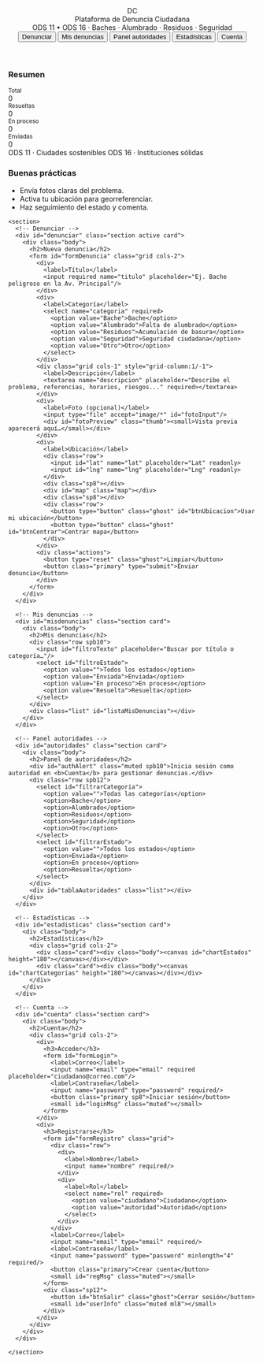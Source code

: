 <!DOCTYPE html>
<html lang="es">
<head>
  <meta charset="UTF-8" />
  <meta name="viewport" content="width=device-width, initial-scale=1.0"/>
  <title>Plataforma de Denuncia Ciudadana</title>

  <!-- CSS propio -->
  <link rel="stylesheet" href="styles.css"/>

  <!-- Leaflet (mapa) -->
  <link rel="stylesheet" href="https://unpkg.com/leaflet@1.9.4/dist/leaflet.css"
        integrity="sha256-p4NxAoJBhIIN+hmNHrzRCf9tD/miZyoHS5obTRR9BMY=" crossorigin=""/>
  <script src="https://unpkg.com/leaflet@1.9.4/dist/leaflet.js"
          integrity="sha256-20nQCchB9co0qIjJZRGuk2/Z9VM+kNiyxNV1lvTlZBo=" crossorigin=""></script>

  <!-- Chart.js (estadísticas) -->
  <script src="https://cdn.jsdelivr.net/npm/chart.js@4.4.1/dist/chart.umd.min.js"></script>
</head>
<body>
  <header>
    <div class="wrap topbar">
      <div class="brand">
        <div class="logo"><span>DC</span></div>
        <div>
          <div class="brand-title">Plataforma de Denuncia Ciudadana</div>
          <div class="brand-sub">ODS 11 • ODS 16 · Baches · Alumbrado · Residuos · Seguridad</div>
        </div>
      </div>
      <nav id="navTabs">
        <button class="tab active" data-target="denunciar">Denunciar</button>
        <button class="tab" data-target="misdenuncias">Mis denuncias</button>
        <button class="tab" data-target="autoridades">Panel autoridades</button>
        <button class="tab" data-target="estadisticas">Estadísticas</button>
        <button class="tab" data-target="cuenta">Cuenta</button>
      </nav>
    </div>
  </header>

  <main>
    <aside class="side">
      <div class="card">
        <div class="body">
          <h3>Resumen</h3>
          <div class="kpi">
            <div class="item"><small>Total</small><div id="kpiTotal" class="kpi-num">0</div></div>
            <div class="item"><small>Resueltas</small><div id="kpiResueltas" class="kpi-num kpi-ok">0</div></div>
            <div class="item"><small>En proceso</small><div id="kpiProceso" class="kpi-num kpi-warn">0</div></div>
            <div class="item"><small>Enviadas</small><div id="kpiEnviadas" class="kpi-num kpi-info">0</div></div>
          </div>
          <div class="ods">
            <span class="badge ods11">ODS 11 · Ciudades sostenibles</span>
            <span class="badge ods16">ODS 16 · Instituciones sólidas</span>
          </div>
        </div>
      </div>
      <div class="card">
        <div class="body">
          <h3>Buenas prácticas</h3>
          <ul class="tips">
            <li>Envía fotos claras del problema.</li>
            <li>Activa tu ubicación para georreferenciar.</li>
            <li>Haz seguimiento del estado y comenta.</li>
          </ul>
        </div>
      </div>
    </aside>

    <section>
      <!-- Denunciar -->
      <div id="denunciar" class="section active card">
        <div class="body">
          <h2>Nueva denuncia</h2>
          <form id="formDenuncia" class="grid cols-2">
            <div>
              <label>Título</label>
              <input required name="titulo" placeholder="Ej. Bache peligroso en la Av. Principal"/>
            </div>
            <div>
              <label>Categoría</label>
              <select name="categoria" required>
                <option value="Bache">Bache</option>
                <option value="Alumbrado">Falta de alumbrado</option>
                <option value="Residuos">Acumulación de basura</option>
                <option value="Seguridad">Seguridad ciudadana</option>
                <option value="Otro">Otro</option>
              </select>
            </div>
            <div class="grid cols-1" style="grid-column:1/-1">
              <label>Descripción</label>
              <textarea name="descripcion" placeholder="Describe el problema, referencias, horarios, riesgos..." required></textarea>
            </div>
            <div>
              <label>Foto (opcional)</label>
              <input type="file" accept="image/*" id="fotoInput"/>
              <div id="fotoPreview" class="thumb"><small>Vista previa aparecerá aquí…</small></div>
            </div>
            <div>
              <label>Ubicación</label>
              <div class="row">
                <input id="lat" name="lat" placeholder="Lat" readonly>
                <input id="lng" name="lng" placeholder="Lng" readonly>
              </div>
              <div class="sp8"></div>
              <div id="map" class="map"></div>
              <div class="sp8"></div>
              <div class="row">
                <button type="button" class="ghost" id="btnUbicacion">Usar mi ubicación</button>
                <button type="button" class="ghost" id="btnCentrar">Centrar mapa</button>
              </div>
            </div>
            <div class="actions">
              <button type="reset" class="ghost">Limpiar</button>
              <button class="primary" type="submit">Enviar denuncia</button>
            </div>
          </form>
        </div>
      </div>

      <!-- Mis denuncias -->
      <div id="misdenuncias" class="section card">
        <div class="body">
          <h2>Mis denuncias</h2>
          <div class="row spb10">
            <input id="filtroTexto" placeholder="Buscar por título o categoría…"/>
            <select id="filtroEstado">
              <option value="">Todos los estados</option>
              <option value="Enviada">Enviada</option>
              <option value="En proceso">En proceso</option>
              <option value="Resuelta">Resuelta</option>
            </select>
          </div>
          <div class="list" id="listaMisDenuncias"></div>
        </div>
      </div>

      <!-- Panel autoridades -->
      <div id="autoridades" class="section card">
        <div class="body">
          <h2>Panel de autoridades</h2>
          <div id="authAlert" class="muted spb10">Inicia sesión como autoridad en <b>Cuenta</b> para gestionar denuncias.</div>
          <div class="row spb12">
            <select id="filtrarCategoria">
              <option value="">Todas las categorías</option>
              <option>Bache</option>
              <option>Alumbrado</option>
              <option>Residuos</option>
              <option>Seguridad</option>
              <option>Otro</option>
            </select>
            <select id="filtrarEstado">
              <option value="">Todos los estados</option>
              <option>Enviada</option>
              <option>En proceso</option>
              <option>Resuelta</option>
            </select>
          </div>
          <div id="tablaAutoridades" class="list"></div>
        </div>
      </div>

      <!-- Estadísticas -->
      <div id="estadisticas" class="section card">
        <div class="body">
          <h2>Estadísticas</h2>
          <div class="grid cols-2">
            <div class="card"><div class="body"><canvas id="chartEstados" height="180"></canvas></div></div>
            <div class="card"><div class="body"><canvas id="chartCategorias" height="180"></canvas></div></div>
          </div>
        </div>
      </div>

      <!-- Cuenta -->
      <div id="cuenta" class="section card">
        <div class="body">
          <h2>Cuenta</h2>
          <div class="grid cols-2">
            <div>
              <h3>Acceder</h3>
              <form id="formLogin">
                <label>Correo</label>
                <input name="email" type="email" required placeholder="ciudadano@correo.com"/>
                <label>Contraseña</label>
                <input name="password" type="password" required/>
                <button class="primary sp8">Iniciar sesión</button>
                <small id="loginMsg" class="muted"></small>
              </form>
            </div>
            <div>
              <h3>Registrarse</h3>
              <form id="formRegistro" class="grid">
                <div class="row">
                  <div>
                    <label>Nombre</label>
                    <input name="nombre" required/>
                  </div>
                  <div>
                    <label>Rol</label>
                    <select name="rol" required>
                      <option value="ciudadano">Ciudadano</option>
                      <option value="autoridad">Autoridad</option>
                    </select>
                  </div>
                </div>
                <label>Correo</label>
                <input name="email" type="email" required/>
                <label>Contraseña</label>
                <input name="password" type="password" minlength="4" required/>
                <button class="primary">Crear cuenta</button>
                <small id="regMsg" class="muted"></small>
              </form>
              <div class="sp12">
                <button id="btnSalir" class="ghost">Cerrar sesión</button>
                <small id="userInfo" class="muted ml8"></small>
              </div>
            </div>
          </div>
        </div>
      </div>

    </section>
  </main>

  <div id="toast" class="toast"></div>

  <!-- JS propio -->
  <script src="app.js"></script>
</body>
</html>
